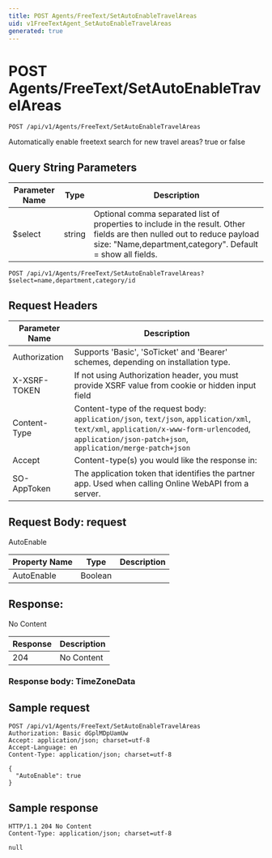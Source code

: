 ```yaml
---
title: POST Agents/FreeText/SetAutoEnableTravelAreas
uid: v1FreeTextAgent_SetAutoEnableTravelAreas
generated: true
---
```


# POST Agents/FreeText/SetAutoEnableTravelAreas

```http
POST /api/v1/Agents/FreeText/SetAutoEnableTravelAreas
```

Automatically enable freetext search for new travel areas? true or false







## Query String Parameters

| Parameter Name | Type |  Description |
|----------------|------|--------------|
| $select | string |  Optional comma separated list of properties to include in the result. Other fields are then nulled out to reduce payload size: "Name,department,category". Default = show all fields. |

```http
POST /api/v1/Agents/FreeText/SetAutoEnableTravelAreas?$select=name,department,category/id
```


## Request Headers

| Parameter Name | Description |
|----------------|-------------|
| Authorization  | Supports 'Basic', 'SoTicket' and 'Bearer' schemes, depending on installation type. |
| X-XSRF-TOKEN   | If not using Authorization header, you must provide XSRF value from cookie or hidden input field |
| Content-Type | Content-type of the request body: `application/json`, `text/json`, `application/xml`, `text/xml`, `application/x-www-form-urlencoded`, `application/json-patch+json`, `application/merge-patch+json` |
| Accept         | Content-type(s) you would like the response in:  |
| SO-AppToken | The application token that identifies the partner app. Used when calling Online WebAPI from a server. |

## Request Body: request 

AutoEnable 

| Property Name | Type |  Description |
|----------------|------|--------------|
| AutoEnable | Boolean |  |

## Response:

No Content

| Response | Description |
|----------------|-------------|
| 204 | No Content |

### Response body: TimeZoneData


## Sample request

```http!
POST /api/v1/Agents/FreeText/SetAutoEnableTravelAreas
Authorization: Basic dGplMDpUamUw
Accept: application/json; charset=utf-8
Accept-Language: en
Content-Type: application/json; charset=utf-8

{
  "AutoEnable": true
}
```

## Sample response

```http_
HTTP/1.1 204 No Content
Content-Type: application/json; charset=utf-8

null
```